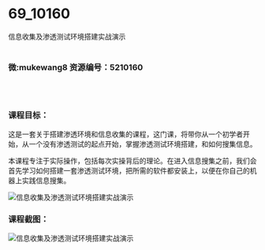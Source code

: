 # 69_10160
信息收集及渗透测试环境搭建实战演示
<br/></br>
<h3>微:mukewang8 资源编号：5210160</h3>
<br/></br>
<h3>课程目标：</h3>
<p>这是一套关于搭建渗透环境和信息收集的课程，这门课，将带你从一个初学者开始，从一个没有<a title="查看与 渗透测试 相关的文章" target="_blank">渗透测试</a>的起点开始，掌握渗透测试环境搭建，和如何搜集信息。</p>
<p>本课程专注于实际操作，包括每次实操背后的理论。在进入信息搜集之前，我们会首先学习如何搭建一套渗透测试环境，把所需的软件都安装上，以便在你自己的机器上实践信息搜集。</p>
<p><img src="https://www.ko996.com/wp-content/uploads/img/2020/02/1-27-300x200.png" alt="信息收集及渗透测试环境搭建实战演示"></p>
<h3>课程截图：</h3>
<p><img src="https://www.ko996.com/wp-content/uploads/img/2020/02/11-27.png" alt="信息收集及渗透测试环境搭建实战演示"></p>
